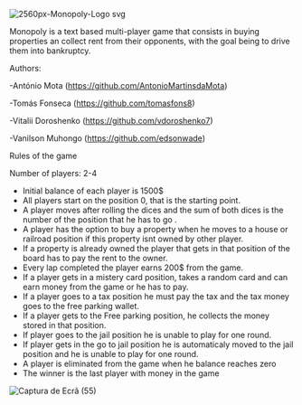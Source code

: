 ![2560px-Monopoly-Logo svg](https://user-images.githubusercontent.com/97283928/155377824-2c55a452-4ea8-4df5-b61e-a7828220ebe9.png)


Monopoly is a text based multi-player game that consists in buying properties an collect rent from their opponents, with the goal being to drive them into bankruptcy.

Authors:

-António Mota (https://github.com/AntonioMartinsdaMota)

-Tomás Fonseca (https://github.com/tomasfons8)

-Vitalii Doroshenko (https://github.com/vdoroshenko7)

-Vanilson Muhongo (https://github.com/edsonwade)

Rules of the game

Number of players: 2-4

- Initial balance of each player is 1500$
- All players start on the position 0, that is the starting point.
- A player moves after rolling the dices and the sum of both dices is the number of the position that he has to go .
- A player has the option to buy a property when he moves to a house or railroad position if this property isnt owned by other player.
- If a property is already owned the player that gets in that position of the board has to pay the rent to the owner.
- Every lap completed the player earns 200$ from the game.
- If a player gets in a mistery card position, takes a random card and can earn money from the game or he has to pay.
- If a player goes to a tax position he must pay the tax and the tax money goes to the free parking wallet.
- If a player gets to the Free parking position, he collects the money stored in that position.
- If player goes to the jail position he is unable to play for one round.
- If player gets in the go to jail position he is automaticaly moved to the jail position and he is unable to play for one round.
- A player is eliminated from the game when he balance reaches zero
- The winner is the last player with money in the game

![Captura de Ecrã (55)](https://user-images.githubusercontent.com/97283928/155375767-baa442df-56e5-4a86-a960-f19cc765a9e1.png)
